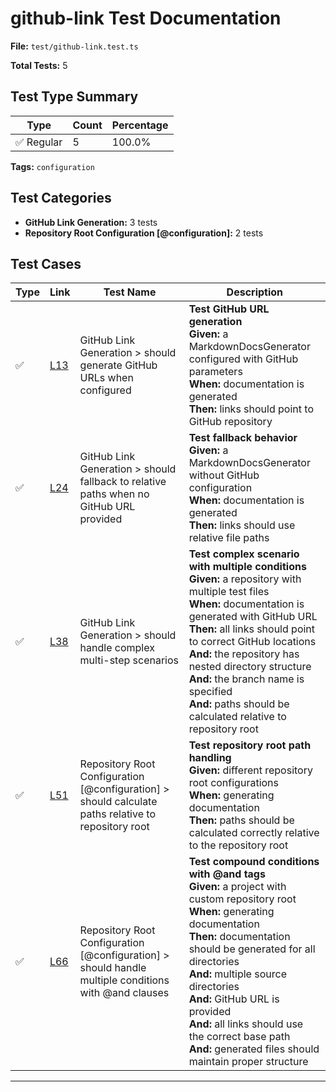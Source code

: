 # github-link Test Documentation

**File:** `test/github-link.test.ts`

**Total Tests:** 5

## Test Type Summary

| Type | Count | Percentage |
|------|--------|------------|
| ✅ Regular | 5 | 100.0% |

**Tags:** `configuration`

## Test Categories

- **GitHub Link Generation:** 3 tests
- **Repository Root Configuration [@configuration]:** 2 tests

## Test Cases

| Type | Link | Test Name | Description |
|------|------|-----------|-------------|
| ✅ | [L13](https://github.com/username/tsdoc-test-docs/blob/main/src/test/github-link.test.ts#L13) | GitHub Link Generation > should generate GitHub URLs when configured | **Test GitHub URL generation**<br>**Given:** a MarkdownDocsGenerator configured with GitHub parameters<br>**When:** documentation is generated<br>**Then:** links should point to GitHub repository |
| ✅ | [L24](https://github.com/username/tsdoc-test-docs/blob/main/src/test/github-link.test.ts#L24) | GitHub Link Generation > should fallback to relative paths when no GitHub URL provided | **Test fallback behavior**<br>**Given:** a MarkdownDocsGenerator without GitHub configuration<br>**When:** documentation is generated<br>**Then:** links should use relative file paths |
| ✅ | [L38](https://github.com/username/tsdoc-test-docs/blob/main/src/test/github-link.test.ts#L38) | GitHub Link Generation > should handle complex multi-step scenarios | **Test complex scenario with multiple conditions**<br>**Given:** a repository with multiple test files<br>**When:** documentation is generated with GitHub URL<br>**Then:** all links should point to correct GitHub locations<br>**And:** the repository has nested directory structure<br>**And:** the branch name is specified<br>**And:** paths should be calculated relative to repository root |
| ✅ | [L51](https://github.com/username/tsdoc-test-docs/blob/main/src/test/github-link.test.ts#L51) | Repository Root Configuration [@configuration] > should calculate paths relative to repository root | **Test repository root path handling**<br>**Given:** different repository root configurations<br>**When:** generating documentation<br>**Then:** paths should be calculated correctly relative to the repository root |
| ✅ | [L66](https://github.com/username/tsdoc-test-docs/blob/main/src/test/github-link.test.ts#L66) | Repository Root Configuration [@configuration] > should handle multiple conditions with @and clauses | **Test compound conditions with @and tags**<br>**Given:** a project with custom repository root<br>**When:** generating documentation<br>**Then:** documentation should be generated for all directories<br>**And:** multiple source directories<br>**And:** GitHub URL is provided<br>**And:** all links should use the correct base path<br>**And:** generated files should maintain proper structure |

---
